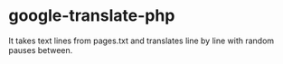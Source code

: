 # google-translate-php
It takes text lines from pages.txt and translates line by line with random pauses between.

